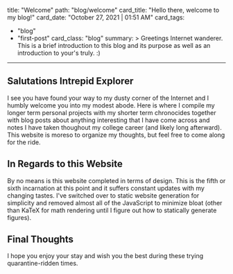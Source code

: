 title: "Welcome"
path: "blog/welcome"
card_title: "Hello there, welcome to my blog!"
card_date: "October 27, 2021 | 01:51 AM"
card_tags:
- "blog"
- "first-post"
card_class: "blog"
summary: >
  Greetings Internet wanderer. This is a brief introduction to this blog and its
  purpose as well as an introduction to your's truly. :)

---

## Salutations Intrepid Explorer

I see you have found your way to my dusty corner of the Internet and I humbly
welcome you into my modest abode. Here is where I compile my longer term
personal projects with my shorter term chronocides together with blog posts
about anything interesting that I have come across and notes I have taken
thoughout my college career (and likely long afterward). This website is moreso
to organize my thoughts, but feel free to come along for the ride.

## In Regards to this Website

By no means is this website completed in terms of design. This is the fifth or
sixth incarnation at this point and it suffers constant updates with my changing
tastes. I've switched over to static website generation for simplicity and
removed almost all of the JavaScript to minimize bloat (other than KaTeX for
math rendering until I figure out how to statically generate figures).

## Final Thoughts

I hope you enjoy your stay and wish you the best during these trying
quarantine-ridden times.
